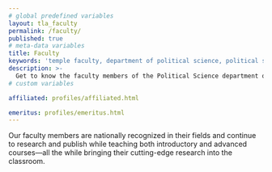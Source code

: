 ```yaml
---
# global predefined variables
layout: tla_faculty
permalink: /faculty/
published: true
# meta-data variables
title: Faculty
keywords: 'temple faculty, department of political science, political science temple, political science phd'
description: >-
  Get to know the faculty members of the Political Science department of Temple University’s College of Liberal Arts.
# custom variables

affiliated: profiles/affiliated.html

emeritus: profiles/emeritus.html
---
```

Our faculty members are nationally recognized in their fields and continue to research and publish while teaching both introductory and advanced courses—all the while bringing their cutting-edge research into the classroom.
